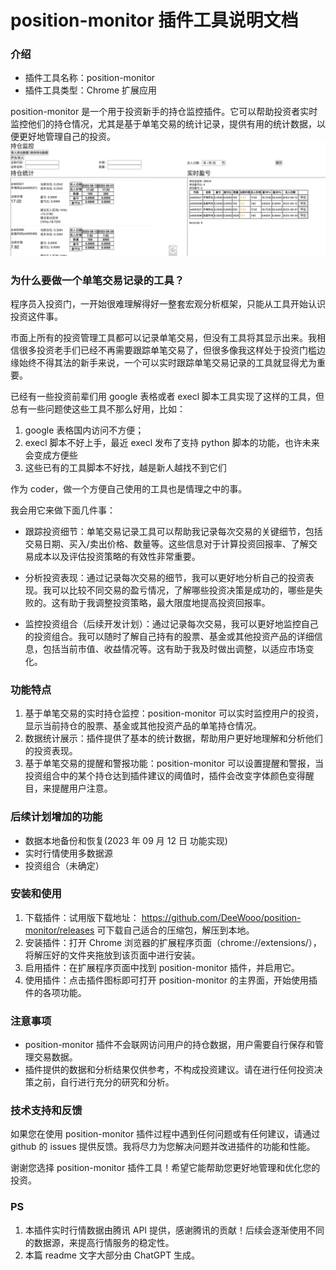# position-monitor 插件工具说明文档

### 介绍

- 插件工具名称：position-monitor
- 插件工具类型：Chrome 扩展应用

position-monitor 是一个用于投资新手的持仓监控插件。它可以帮助投资者实时监控他们的持仓情况，尤其是基于单笔交易的统计记录，提供有用的统计数据，以便更好地管理自己的投资。
![主页截图](/images/homepage.png)

### 为什么要做一个单笔交易记录的工具？

程序员入投资门，一开始很难理解得好一整套宏观分析框架，只能从工具开始认识投资这件事。

市面上所有的投资管理工具都可以记录单笔交易，但没有工具将其显示出来。我相信很多投资老手们已经不再需要跟踪单笔交易了，但很多像我这样处于投资门槛边缘始终不得其法的新手来说，一个可以实时跟踪单笔交易记录的工具就显得尤为重要。

已经有一些投资前辈们用 google 表格或者 execl 脚本工具实现了这样的工具，但总有一些问题使这些工具不那么好用，比如：

1. google 表格国内访问不方便；
2. execl 脚本不好上手，最近 execl 发布了支持 python 脚本的功能，也许未来会变成方便些
3. 这些已有的工具脚本不好找，越是新人越找不到它们

作为 coder，做一个方便自己使用的工具也是情理之中的事。

我会用它来做下面几件事：

- 跟踪投资细节：单笔交易记录工具可以帮助我记录每次交易的关键细节，包括交易日期、买入/卖出价格、数量等。这些信息对于计算投资回报率、了解交易成本以及评估投资策略的有效性非常重要。

- 分析投资表现：通过记录每次交易的细节，我可以更好地分析自己的投资表现。我可以比较不同交易的盈亏情况，了解哪些投资决策是成功的，哪些是失败的。这有助于我调整投资策略，最大限度地提高投资回报率。

- 监控投资组合（后续开发计划）：通过记录每次交易，我可以更好地监控自己的投资组合。我可以随时了解自己持有的股票、基金或其他投资产品的详细信息，包括当前市值、收益情况等。这有助于我及时做出调整，以适应市场变化。

### 功能特点

1. 基于单笔交易的实时持仓监控：position-monitor 可以实时监控用户的投资，显示当前持仓的股票、基金或其他投资产品的单笔持仓情况。
2. 数据统计展示：插件提供了基本的统计数据，帮助用户更好地理解和分析他们的投资表现。
3. 基于单笔交易的提醒和警报功能：position-monitor 可以设置提醒和警报，当投资组合中的某个持仓达到插件建议的阈值时，插件会改变字体颜色变得醒目，来提醒用户注意。

### 后续计划增加的功能

- 数据本地备份和恢复(2023 年 09 月 12 日 功能实现)
- 实时行情使用多数据源
- 投资组合（未确定）

### 安装和使用

1. 下载插件：试用版下载地址： https://github.com/DeeWooo/position-monitor/releases 可下载自己适合的压缩包，解压到本地。
2. 安装插件：打开 Chrome 浏览器的扩展程序页面（chrome://extensions/），将解压好的文件夹拖放到该页面中进行安装。
3. 启用插件：在扩展程序页面中找到 position-monitor 插件，并启用它。
4. 使用插件：点击插件图标即可打开 position-monitor 的主界面，开始使用插件的各项功能。
<!-- 1. 下载插件文件：从 Chrome 应用商店或开发者官网下载 position-monitor 插件文件。
5. 安装插件：打开 Chrome 浏览器的扩展程序页面（chrome://extensions/），将插件文件拖放到该页面中进行安装。
6. 启用插件：在扩展程序页面中找到 position-monitor 插件，并启用它。
7. 使用插件：打开一个新的标签页，点击插件图标即可打开 position-monitor 的主界面，开始使用插件的各项功能。 -->

### 注意事项

- position-monitor 插件不会联网访问用户的持仓数据，用户需要自行保存和管理交易数据。
- 插件提供的数据和分析结果仅供参考，不构成投资建议。请在进行任何投资决策之前，自行进行充分的研究和分析。

### 技术支持和反馈

如果您在使用 position-monitor 插件过程中遇到任何问题或有任何建议，请通过 github 的 issues 提供反馈。我将尽力为您解决问题并改进插件的功能和性能。

谢谢您选择 position-monitor 插件工具！希望它能帮助您更好地管理和优化您的投资。

### PS

1. 本插件实时行情数据由腾讯 API 提供，感谢腾讯的贡献！后续会逐渐使用不同的数据源，来提高行情服务的稳定性。
2. 本篇 readme 文字大部分由 ChatGPT 生成。
